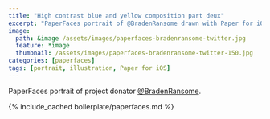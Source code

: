 ```yaml
---
title: "High contrast blue and yellow composition part deux"
excerpt: "PaperFaces portrait of @BradenRansome drawn with Paper for iOS on an iPad."
image: 
  path: &image /assets/images/paperfaces-bradenransome-twitter.jpg 
  feature: *image
  thumbnail: /assets/images/paperfaces-bradenransome-twitter-150.jpg
categories: [paperfaces]
tags: [portrait, illustration, Paper for iOS]
---
```


PaperFaces portrait of project donator [@BradenRansome](https://twitter.com/BradenRansome).

{% include_cached boilerplate/paperfaces.md %}
